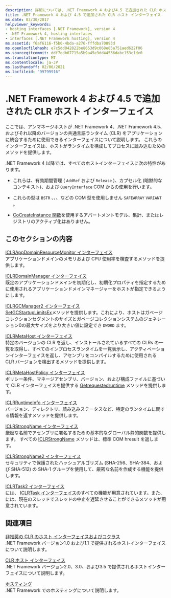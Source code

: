 ```yaml
---
description: 詳細については、.NET Framework 4 および4.5 で追加された CLR ホストインターフェイスに関するページを参照してください。
title: .NET Framework 4 および 4.5 で追加された CLR ホスト インターフェイス
ms.date: 03/30/2017
helpviewer_keywords:
- hosting interfaces [.NET Framework], version 4
- .NET Framework 4, hosting interfaces
- interfaces [.NET Framework hosting], version 4
ms.assetid: f6af6116-f5b0-4bda-a276-fffdba70893d
ms.openlocfilehash: e7c5dd042822be8653d9c068e85a751aed622f06
ms.sourcegitcommit: ddf7edb67715a5b9a45e3dd44536dabc153c1de0
ms.translationtype: MT
ms.contentlocale: ja-JP
ms.lasthandoff: 02/06/2021
ms.locfileid: "99799916"
---
```

# <a name="clr-hosting-interfaces-added-in-the-net-framework-4-and-45"></a>.NET Framework 4 および 4.5 で追加された CLR ホスト インターフェイス

ここでは、アンマネージホストが .NET Framework 4、.NET Framework 4.5、およびそれ以降のバージョンの共通言語ランタイム (CLR) をアプリケーションに統合するために使用できるインターフェイスについて説明します。 これらのインターフェイスは、ホストがランタイムを構成してプロセスに読み込むためのメソッドを提供します。  
  
 .NET Framework 4 以降では、すべてのホストインターフェイスに次の特性があります。  
  
- これらは、有効期間管理 ( `AddRef` および `Release` )、カプセル化 (暗黙的なコンテキスト)、および `QueryInterface` COM からの使用を行います。  
  
- これらの型は `BSTR` 、、、などの COM 型を使用しません `SAFEARRAY` `VARIANT` 。  
  
- [CoCreateInstance 関数](/windows/win32/api/combaseapi/nf-combaseapi-cocreateinstance)を使用するアパートメントモデル、集計、またはレジストリのアクティブ化はありません。  
  
## <a name="in-this-section"></a>このセクションの内容  

 [ICLRAppDomainResourceMonitor インターフェイス](iclrappdomainresourcemonitor-interface.md)  
 アプリケーションドメインのメモリおよび CPU 使用率を検査するメソッドを提供します。  
  
 [ICLRDomainManager インターフェイス](iclrdomainmanager-interface.md)  
 既定のアプリケーションドメインを初期化し、初期化プロパティを指定するために使用されるアプリケーションドメインマネージャーをホストが指定できるようにします。  
  
 [ICLRGCManager2 インターフェイス](iclrgcmanager2-interface.md)  
 [SetGCStartupLimitsEx](iclrgcmanager2-setgcstartuplimitsex-method.md)メソッドを提供します。これにより、ホストはガベージコレクションセグメントのサイズとガベージコレクションシステムのジェネレーション0の最大サイズをより大きい値に設定でき `DWORD` ます。  
  
 [ICLRMetaHost インターフェイス](iclrmetahost-interface.md)  
 特定のバージョンの CLR を返し、インストールされているすべての CLRs の一覧を取得し、すべてのインプロセスランタイムを一覧表示し、アクティベーションインターフェイスを返し、アセンブリをコンパイルするために使用される CLR バージョンを検出するメソッドを提供します。  
  
 [ICLRMetaHostPolicy インターフェイス](iclrmetahostpolicy-interface.md)  
 ポリシー条件、マネージアセンブリ、バージョン、および構成ファイルに基づいて CLR インターフェイスを提供する [Getrequestedruntime](iclrmetahostpolicy-getrequestedruntime-method.md) メソッドを提供します。  
  
 [ICLRRuntimeInfo インターフェイス](iclrruntimeinfo-interface.md)  
 バージョン、ディレクトリ、読み込みステータスなど、特定のランタイムに関する情報を返すメソッドを提供します。  
  
 [ICLRStrongName インターフェイス](iclrstrongname-interface.md)  
 厳密な名前でアセンブリに署名するための基本的なグローバル静的関数を提供します。 すべての [ICLRStrongName](iclrstrongname-interface.md) メソッドは、標準 COM hresult を返します。  
  
 [ICLRStrongName2 インターフェイス](iclrstrongname2-interface.md)  
 セキュリティで保護されたハッシュアルゴリズム (SHA-256、SHA-384、および SHA-512) の SHA-1 グループを使用して、厳密な名前を作成する機能を提供します。  
  
 [ICLRTask2 インターフェイス](iclrtask2-interface.md)  
 には、 [ICLRTask インターフェイス](iclrtask-interface.md)のすべての機能が用意されています。また、には、現在のスレッドでスレッドの中止を遅延させることができるメソッドが用意されています。  
  
## <a name="related-sections"></a>関連項目  

 [非推奨の CLR のホスト インターフェイスおよびコクラス](deprecated-clr-hosting-interfaces-and-coclasses.md)  
 .NET Framework バージョン1.0 および1.1 で提供されるホストインターフェイスについて説明します。  
  
 [CLR ホスト インターフェイス](clr-hosting-interfaces.md)  
 .NET Framework バージョン2.0、3.0、および3.5 で提供されるホストインターフェイスについて説明します。  
  
 [ホスティング](index.md)  
 .NET Framework でのホスティングについて説明します。
